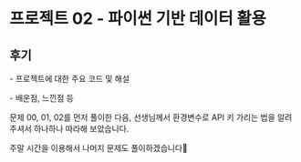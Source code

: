 # 프로젝트 02 - 파이썬 기반 데이터 활용

## 후기

 \- 프로젝트에 대한 주요 코드 및 해설



\- 배운점, 느낀점 등

문제 00, 01, 02를 먼저 풀이한 다음, 선생님께서 환경변수로 API 키 가리는 법을 알려주셔서 하나하나 따라해 보았습니다.

주말 시간을 이용해서 나머지 문제도 풀이하겠습니다🐬
